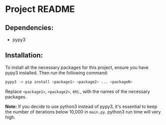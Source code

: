 # Project README

## Dependencies:
- pypy3

## Installation:
To install all the necessary packages for this project, ensure you have pypy3 installed. Then run the following command:
```bash
pypy3 -m pip install <package1> <package2> ... <packageN>
```
Replace `<package1>`, `<package2>`, etc., with the names of the necessary packages.

**Note:** If you decide to use python3 instead of pypy3, it's essential to keep the number of iterations below 10,000 in `main.py`. python3 run time will very high.

